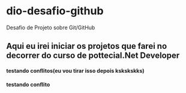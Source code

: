 # dio-desafio-github

Desafio de Projeto sobre Git/GitHub

## Aqui eu irei iniciar os projetos que farei no decorrer do curso de pottecial.Net Developer

#### testando conflitos(eu vou tirar isso depois kskskskks)

#### testando conflito
